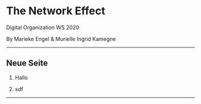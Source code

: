 # The Network Effect

Digital Organization WS 2020

By Marieke Engel & Murielle Ingrid Kamegne 

---

## Neue Seite

1. Hallo

2. sdf

---